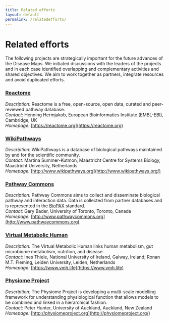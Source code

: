 ```yaml
---
title: Related efforts
layout: default
permalink: /relatedefforts/
---
```



# Related efforts

The following projects are strategically important for the future advances of the Disease Maps. We initiated discussions with the leaders of the projects and in each case identified overlapping and complementary activities and shared objectives. We aim to work together as partners, integrate resources and avoid duplicated efforts.  

### [Reactome](../reactome)

*Description:* Reactome is a free, open-source, open data, curated and peer-reviewed pathway database. \
*Contact:* Henning Hermjakob, European Bioinformatics Institute (EMBL-EBI), Cambridge, UK \
*Homepage:* [https://reactome.org](https://reactome.org) 

### [WikiPathways](../wikipathways)

*Description:* WikiPathways is a database of biological pathways maintained by and for the scientific community. \
*Contact:* Martina Summer-Kutmon, Maastricht Centre for Systems Biology, Maastricht University, Netherlands \
*Homepage:* [http://www.wikipathways.org](http://www.wikipathways.org/) 

### [Pathway Commons](../pathwaycommons)

*Description:* Pathway Commons aims to collect and disseminate biological pathway and interaction data. Data is collected from partner databases and is represented in the <a href="http://biopax.org/" target="_blank">BioPAX</a> standard. \
*Contact:* Gary Bader, University of Toronto, Toronto, Canada \
*Homepage:* [http://www.pathwaycommons.org](http://www.pathwaycommons.org) 

### [Virtual Metabolic Human](../vmh)

*Description:* The Virtual Metabolic Human links human metabolism, gut microbiome metabolism, nutrition, and disease. \
*Contact:* Ines Thiele, National University of Ireland, Galway, Ireland; Ronan M.T. Fleming, Leiden University, Leiden, Netherlands \
*Homepage:* [https://www.vmh.life](https://www.vmh.life) 

### [Physiome Project](../physiome)

*Description:* The Physiome Project is developing a multi-scale modelling framework for understanding physiological function that allows models to be combined and linked in a hierarchical fashion. \
*Contact:* Peter Hunter, University of Auckland, Auckland, New Zealand \
*Homepage:* [http://physiomeproject.org](http://physiomeproject.org/)



<!--### [Garuda](../garuda)
*Description:* Garuda is a connectivity platform for discovering and navigating through interoperable 
  gadgets with applications in biology and medicine. \
*Contact:* Samik Ghosh, The Systems Biology Institute, Tokyo, Japan \
*Homepage:* [http://www.garuda-alliance.org](http://www.garuda-alliance.org/)
-->
